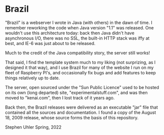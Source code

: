 # Brazil

"Brazil" is a webserver I wrote in Java (with others) in the dawn
of time.  I remember reworking the code when Java version "1.1" was
released.  One wouldn't use this architecture today: back then Java
didn't have asynchronous I/O, there was no SSL, the built-in
HTTP stack was iffy at best, and IE-6 was just about to be released.

Much to the credit of the Java compatibility story, the server still works!

That said, I find the template system much to my liking (not
surprizing, as I designed it that way), and I use Brazil for many
of the website I run on my fleet of Raspberry PI's, and occasionally
fix bugs and add features to keep things relatively up to date.

The server, open sourced under the "Sun Public Licence" used to be
hosted on its own (long departed) site, "experimentalstuff.com",
and was then moved to "kenai.com", then I lost track of it years ago.

Back then, the Brazil releases were delivered as an executable "jar"
file that contained all the sources and documentation.  I found a
copy of the August 18, 2009 release, whose source forms the basis of this repository.

Stephen Uhler
Spring, 2022

